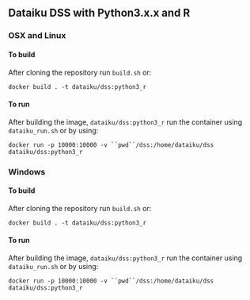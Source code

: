 ## Dataiku DSS with Python3.x.x and R

### OSX and Linux

#### To build
After cloning the repository run `build.sh` or:

`docker build . -t dataiku/dss:python3_r`

#### To run
After building the image, `dataiku/dss:python3_r` run the container using `dataiku_run.sh` or by using:

`docker run -p 10000:10000 -v ``pwd``/dss:/home/dataiku/dss dataiku/dss:python3_r`

### Windows

#### To build
After cloning the repository run `build.sh` or:

`docker build . -t dataiku/dss:python3_r`

#### To run
After building the image, `dataiku/dss:python3_r` run the container using `dataiku_run.sh` or by using:

`docker run -p 10000:10000 -v ``pwd``/dss:/home/dataiku/dss dataiku/dss:python3_r`
